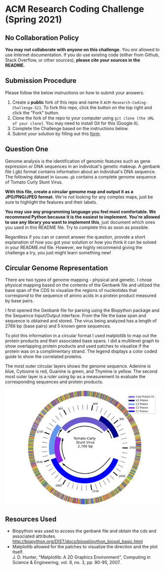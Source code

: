 # ACM Research Coding Challenge (Spring 2021)

## No Collaboration Policy

**You may not collaborate with anyone on this challenge.** You _are_ allowed to use Internet documentation. If you _do_ use existing code (either from Github, Stack Overflow, or other sources), **please cite your sources in the README**.

## Submission Procedure

Please follow the below instructions on how to submit your answers.

1. Create a **public** fork of this repo and name it `ACM-Research-Coding-Challenge-S21`. To fork this repo, click the button on the top right and click the "Fork" button.
2. Clone the fork of the repo to your computer using `git clone [the URL of your clone]`. You may need to install Git for this (Google it).
3. Complete the Challenge based on the instructions below.
4. Submit your solution by filling out this [form](https://acmutd.typeform.com/to/uqAJNXUe).

## Question One

Genome analysis is the identification of genomic features such as gene expression or DNA sequences in an individual's genetic makeup. A genbank file (.gb) format contains information about an individual's DNA sequence. The following dataset in `Genome.gb` contains a complete genome sequence of Tomato Curly Stunt Virus. 

**With this file, create a circular genome map and output it as a JPG/PNG/JPEG format.** We're not looking for any complex maps, just be sure to highlight the features and their labels.

**You may use any programming language you feel most comfortable. We recommend Python because it is the easiest to implement. You're allowed to use any library you want to implement this**, just document which ones you used in this README file. Try to complete this as soon as possible.

Regardless if you can or cannot answer the question, provide a short explanation of how you got your solution or how you think it can be solved in your README.md file. However, we highly recommend giving the challenge a try, you just might learn something new!

## Circular Genome Representation 

There are two types of genome mapping - physical and genetic. I chose physical mapping based on the contents of the Genbank file and utilized the base span of the CDS to visualize the regions of nucleotides that correspond to the sequence of amino acids in a protein product measured by base pairs. 

I first opened the Genbank file for parsing using the Biopython package and the Sequence Input/Output interface. From the file the base span and sequence is obtained and stored. The virus being analyzed has a length of 2766 bp (base pairs) and 5 known gene sequences.

To plot this information in a circular format I used matplotlib to map out the protein products and their associated base spans. I did a multilevel graph to show overlapping protein products and used patches to visualize if the protein was on a complimentary strand. The legend displays a color coded guide to show the correlated proteins. 

The most outer circular layers shows the genome sequence. Adenine is blue, Cytosine is red, Guanine is green, and Thymine is yellow. The second most outer layer is a ruler using bp as a measurement to evaluate the corresponding sequences and protein products.

![alt text](https://github.com/TaylorCaylie/Coding-Challenge-S21/blob/main/tomato_curly_stunt_virus_genome.png)

## Resources Used

- Biopython was used to access the genbank file and obtain the cds and associated attributes. 
http://biopython.org/DIST/docs/biosql/python_biosql_basic.html
- Matplotlib allowed for the patches to visualize the direction and the plot itself.  
J. D. Hunter, "Matplotlib: A 2D Graphics Environment", Computing in Science & Engineering, vol. 9, no. 3, pp. 90-95, 2007.

